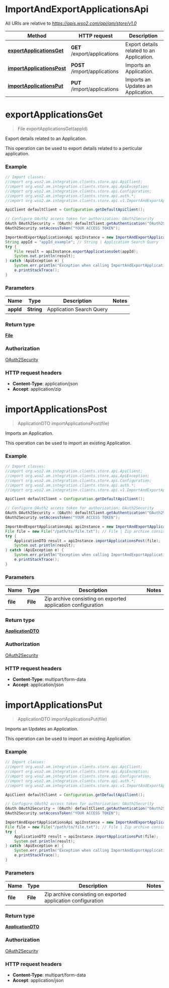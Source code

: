 # ImportAndExportApplicationsApi

All URIs are relative to *https://apis.wso2.com/api/am/store/v1.0*

Method | HTTP request | Description
------------- | ------------- | -------------
[**exportApplicationsGet**](ImportAndExportApplicationsApi.md#exportApplicationsGet) | **GET** /export/applications | Export details related to an Application.
[**importApplicationsPost**](ImportAndExportApplicationsApi.md#importApplicationsPost) | **POST** /import/applications | Imports an Application.
[**importApplicationsPut**](ImportAndExportApplicationsApi.md#importApplicationsPut) | **PUT** /import/applications | Imports an Updates an Application.


<a name="exportApplicationsGet"></a>
# **exportApplicationsGet**
> File exportApplicationsGet(appId)

Export details related to an Application.

This operation can be used to export details related to a perticular application. 

### Example
```java
// Import classes:
//import org.wso2.am.integration.clients.store.api.ApiClient;
//import org.wso2.am.integration.clients.store.api.ApiException;
//import org.wso2.am.integration.clients.store.api.Configuration;
//import org.wso2.am.integration.clients.store.api.auth.*;
//import org.wso2.am.integration.clients.store.api.v1.ImportAndExportApplicationsApi;

ApiClient defaultClient = Configuration.getDefaultApiClient();

// Configure OAuth2 access token for authorization: OAuth2Security
OAuth OAuth2Security = (OAuth) defaultClient.getAuthentication("OAuth2Security");
OAuth2Security.setAccessToken("YOUR ACCESS TOKEN");

ImportAndExportApplicationsApi apiInstance = new ImportAndExportApplicationsApi();
String appId = "appId_example"; // String | Application Search Query 
try {
    File result = apiInstance.exportApplicationsGet(appId);
    System.out.println(result);
} catch (ApiException e) {
    System.err.println("Exception when calling ImportAndExportApplicationsApi#exportApplicationsGet");
    e.printStackTrace();
}
```

### Parameters

Name | Type | Description  | Notes
------------- | ------------- | ------------- | -------------
 **appId** | **String**| Application Search Query  |

### Return type

[**File**](File.md)

### Authorization

[OAuth2Security](../README.md#OAuth2Security)

### HTTP request headers

 - **Content-Type**: application/json
 - **Accept**: application/zip

<a name="importApplicationsPost"></a>
# **importApplicationsPost**
> ApplicationDTO importApplicationsPost(file)

Imports an Application.

This operation can be used to import an existing Application. 

### Example
```java
// Import classes:
//import org.wso2.am.integration.clients.store.api.ApiClient;
//import org.wso2.am.integration.clients.store.api.ApiException;
//import org.wso2.am.integration.clients.store.api.Configuration;
//import org.wso2.am.integration.clients.store.api.auth.*;
//import org.wso2.am.integration.clients.store.api.v1.ImportAndExportApplicationsApi;

ApiClient defaultClient = Configuration.getDefaultApiClient();

// Configure OAuth2 access token for authorization: OAuth2Security
OAuth OAuth2Security = (OAuth) defaultClient.getAuthentication("OAuth2Security");
OAuth2Security.setAccessToken("YOUR ACCESS TOKEN");

ImportAndExportApplicationsApi apiInstance = new ImportAndExportApplicationsApi();
File file = new File("/path/to/file.txt"); // File | Zip archive consisting on exported application configuration 
try {
    ApplicationDTO result = apiInstance.importApplicationsPost(file);
    System.out.println(result);
} catch (ApiException e) {
    System.err.println("Exception when calling ImportAndExportApplicationsApi#importApplicationsPost");
    e.printStackTrace();
}
```

### Parameters

Name | Type | Description  | Notes
------------- | ------------- | ------------- | -------------
 **file** | **File**| Zip archive consisting on exported application configuration  |

### Return type

[**ApplicationDTO**](ApplicationDTO.md)

### Authorization

[OAuth2Security](../README.md#OAuth2Security)

### HTTP request headers

 - **Content-Type**: multipart/form-data
 - **Accept**: application/json

<a name="importApplicationsPut"></a>
# **importApplicationsPut**
> ApplicationDTO importApplicationsPut(file)

Imports an Updates an Application.

This operation can be used to import an existing Application. 

### Example
```java
// Import classes:
//import org.wso2.am.integration.clients.store.api.ApiClient;
//import org.wso2.am.integration.clients.store.api.ApiException;
//import org.wso2.am.integration.clients.store.api.Configuration;
//import org.wso2.am.integration.clients.store.api.auth.*;
//import org.wso2.am.integration.clients.store.api.v1.ImportAndExportApplicationsApi;

ApiClient defaultClient = Configuration.getDefaultApiClient();

// Configure OAuth2 access token for authorization: OAuth2Security
OAuth OAuth2Security = (OAuth) defaultClient.getAuthentication("OAuth2Security");
OAuth2Security.setAccessToken("YOUR ACCESS TOKEN");

ImportAndExportApplicationsApi apiInstance = new ImportAndExportApplicationsApi();
File file = new File("/path/to/file.txt"); // File | Zip archive consisting on exported application configuration 
try {
    ApplicationDTO result = apiInstance.importApplicationsPut(file);
    System.out.println(result);
} catch (ApiException e) {
    System.err.println("Exception when calling ImportAndExportApplicationsApi#importApplicationsPut");
    e.printStackTrace();
}
```

### Parameters

Name | Type | Description  | Notes
------------- | ------------- | ------------- | -------------
 **file** | **File**| Zip archive consisting on exported application configuration  |

### Return type

[**ApplicationDTO**](ApplicationDTO.md)

### Authorization

[OAuth2Security](../README.md#OAuth2Security)

### HTTP request headers

 - **Content-Type**: multipart/form-data
 - **Accept**: application/json

